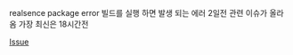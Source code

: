 realsence package error
빌드를 실행 하면 발생 되는 에러
2일전 관련 이슈가 올라옴 가장 최신은 18시간전

[Issue](https://github.com/IntelRealSense/realsense-ros/issues/1119)
